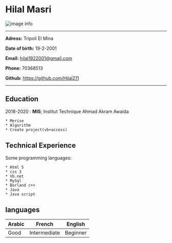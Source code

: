 Hilal Masri
============
![image info](../New%20folder/profile.png)
-------------------     ----------------------------
**Adress:** Tripoli El Mina 

**Date of birth:** 19-2-2001

**Email:** hilal1922001@gmail.com

**Phone:** 70368513

**Github:** https://github.com/Hilal211
-------------------     ----------------------------

Education
---------

2018-2020 
:   **MIS**; Institut Technique Ahmad Akram Awaida

    * Merise
    * Algorithm
    * Create project(vb+access)




Technical Experience
--------------------

Some programming languages:

    * Html 5
    * css 3
    * Vb.net
    * MySql
    * Borland c++
    * Java
    * Java script
  
languages
--------------------

| Arabic | French       | English  |
| ------ | ------------ | -------- |
| Good   | Intermediate | Beginner |
